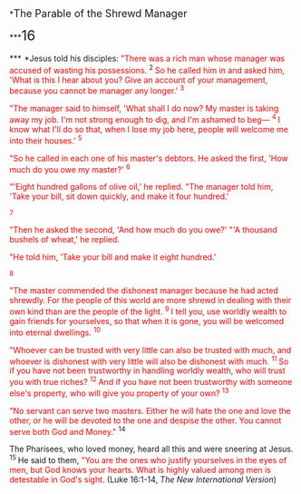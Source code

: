  <head> <meta content="text/html; charset=windows-1252" http-equiv="Content-Type"></meta> <meta content="Microsoft Word 97" name="Generator"></meta> <title>The Parable of the Shrewd Manager </title> </head><body> *<font size="4">The Parable of the Shrewd Manager

 </font>***<font size="5">16

</font>***<font size="4"> </font>*Jesus told his disciples: <font color="#ff0000">"There was a rich man whose manager was accused of wasting his possessions. </font><sup> 2 </sup><font color="#ff0000">So he called him in and asked him, 'What is this I hear about you? Give an account of your management, because you cannot be manager any longer.' <sup>3

</sup>"The manager said to himself, 'What shall I do now? My master is taking away my job. I'm not strong enough to dig, and I'm ashamed to beg— <sup> 4 </sup>I know what I'll do so that, when I lose my job here, people will welcome me into their houses.' <sup>5

</sup>"So he called in each one of his master's debtors. He asked the first, 'How much do you owe my master?' <sup>6

</sup>"'Eight hundred gallons of olive oil,' he replied. "The manager told him, 'Take your bill, sit down quickly, and make it four hundred.'

 <sup>7

</sup>"Then he asked the second, 'And how much do you owe?' "'A thousand bushels of wheat,' he replied.

"He told him, 'Take your bill and make it eight hundred.'

 <sup>8

</sup>"The master commended the dishonest manager because he had acted shrewdly. For the people of this world are more shrewd in dealing with their own kind than are the people of the light. <sup> 9 </sup>I tell you, use worldly wealth to gain friends for yourselves, so that when it is gone, you will be welcomed into eternal dwellings. <sup>10

</sup>"Whoever can be trusted with very little can also be trusted with much, and whoever is dishonest with very little will also be dishonest with much. <sup> 11 </sup>So if you have not been trustworthy in handling worldly wealth, who will trust you with true riches? <sup> 12 </sup>And if you have not been trustworthy with someone else's property, who will give you property of your own? <sup>13

</sup>"No servant can serve two masters. Either he will hate the one and love the other, or he will be devoted to the one and despise the other. You cannot serve both God and Money." </font><sup>14

</sup>The Pharisees, who loved money, heard all this and were sneering at Jesus. <sup> 15 </sup>He said to them, <font color="#ff0000">"You are the ones who justify yourselves in the eyes of men, but God knows your hearts. What is highly valued among men is detestable in God's sight.</font> (Luke 16:1-14, *The New International Version*)  <font size="2"></font>